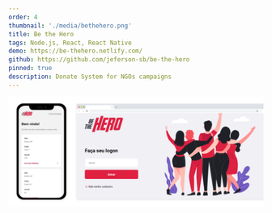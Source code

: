 ```yaml
---
order: 4
thumbnail: './media/bethehero.png'
title: Be the Hero
tags: Node.js, React, React Native
demo: https://be-thehero.netlify.com/
github: https://github.com/jeferson-sb/be-the-hero
pinned: true
description: Donate System for NGOs campaigns
---
```


![](./media/bethehero.png)
